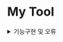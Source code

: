 # My Tool

<details><summary>기능구현 및 오류</summary>

##  구현화면


![testwindow](https://github.com/cheolwankim/codtest/assets/105213482/cd98f110-afbf-49cf-8cc2-32a1e00689e3)



## 조회
```
메일 발송 제목 클릭시 내용보기
```

※제목외 다른것 클릭시 빈페이지 출력됨


## 저장
```
글 쓴 것 저장하기
```

## 미리보기
```
하단 미리보기 클릭시 저장된 것 미리보기 기능
```

## 등록
```
글 쓴 것 등록하기 기능
```

※바로 등록하기 누르면 오류발생
컨텐츠설정 - 저장하기 누른 후 등록하기를 눌러야 합니다


## 삭제
```
checkbox 클릭후 삭제하기 클릭시 해당하는 데이터 삭제
```
※전체삭제 불가, 삭제 후 전체선택을 두 번 눌러서 초기화 해야 오류없이 다시 삭제가능

## 페이지네이션
```
데이터를 페이지형태로 분류하여 구현
```

## Excel 다운로드 기능
```
엑셀저장 클릭시 엑셀파일로 다운로드
```

## 수정
```
1. 수정을 원하는 데이터의 checkbox를 클릭
2. 컨텐츠 설정에서 원하는 데이터를 입력하고 저장하기 클릭 
3. 업데이트 클릭
```

※업데이트 이후 checkBox 전체선택을 두 번 눌러서 초기화 해야 오류없이 사용가능

</details>



